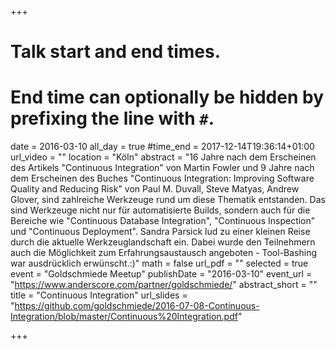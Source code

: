 +++
# Talk start and end times.
# End time can optionally be hidden by prefixing the line with `#`.
date = 2016-03-10
all_day = true
#time_end = 2017-12-14T19:36:14+01:00
url_video = ""
location = "Köln"
abstract = "16 Jahre nach dem Erscheinen des Artikels \"Continuous Integration\" von Martin Fowler und 9 Jahre nach dem Erscheinen des Buches \"Continuous Integration: Improving Software Quality and Reducing Risk\" von Paul M. Duvall, Steve Matyas, Andrew Glover, sind zahlreiche Werkzeuge rund um diese Thematik entstanden. Das sind Werkzeuge nicht nur für automatisierte Builds, sondern auch für die Bereiche wie \"Continuous Database Integration\", \"Continuous Inspection\" und \"Continuous Deployment\". Sandra Parsick lud zu einer kleinen Reise durch die aktuelle Werkzeuglandschaft ein. Dabei wurde den Teilnehmern auch die Möglichkeit zum Erfahrungsaustausch angeboten - Tool-Bashing war ausdrücklich erwünscht.:)"
math = false
url_pdf = ""
selected = true
event = "Goldschmiede Meetup"
publishDate = "2016-03-10"
event_url = "https://www.anderscore.com/partner/goldschmiede/"
abstract_short = ""
title = "Continuous Integration"
url_slides = "https://github.com/goldschmiede/2016-07-08-Continuous-Integration/blob/master/Continuous%20Integration.pdf"

+++
